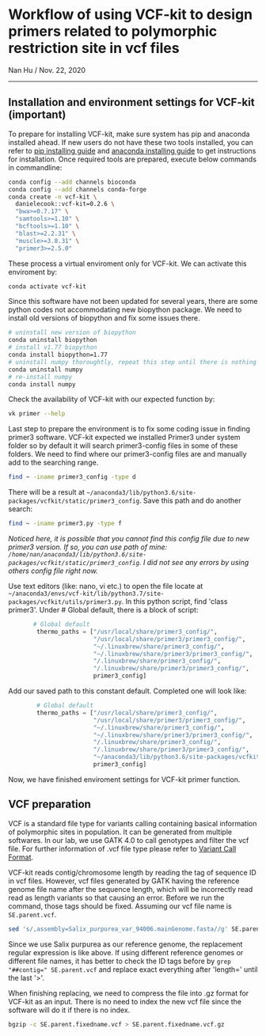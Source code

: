 # Workflow of using VCF-kit to design primers related to polymorphic restriction site in vcf files
Nan Hu / 
Nov. 22, 2020

---

## Installation and environment settings for VCF-kit (important)
To prepare for installing VCF-kit, make sure system has pip and anaconda installed ahead. 
If new users do not have these two tools installed, you can refer to [pip installing guide](https://pip.pypa.io/en/stable/installing/) 
and [anaconda installing guide](https://docs.anaconda.com/anaconda/install/linux/) to get instructions for installation. Once required tools are prepared, 
execute below commands in commandline:
```bash
conda config --add channels bioconda
conda config --add channels conda-forge
conda create -n vcf-kit \
  danielecook::vcf-kit=0.2.6 \
  "bwa>=0.7.17" \
  "samtools>=1.10" \
  "bcftools>=1.10" \
  "blast>=2.2.31" \
  "muscle>=3.8.31" \
  "primer3>=2.5.0"
```
These process a virtual enviroment only for VCF-kit. We can activate this enviroment by:
```bash
conda activate vcf-kit
```
Since this software have not been updated for several years, there are some python codes not accommodating new biopython package. 
We need to install old versions of biopython and fix some issues there.
```bash
# uninstall new version of biopython
conda uninstall biopython
# install v1.77 biopython
conda install biopython=1.77
# uninstall numpy thoroughtly, repeat this step until there is nothing to uninstall
conda uninstall numpy
# re-install numpy
conda install numpy
```
Check the availability of VCF-kit with our expected function by:
```bash
vk primer --help
```
Last step to prepare the environment is to fix some coding issue in finding primer3 software. 
VCF-kit expected we installed Primer3 under system folder so by default it will search primer3-config files in some of these folders.
We need to find where our primer3-config files are and manually add to the searching range.
```bash
find ~ -iname primer3_config -type d
```
There will be a result at ```~/anaconda3/lib/python3.6/site-packages/vcfkit/static/primer3_config```. Save this path and do another search:
```bash
find ~ -iname primer3.py -type f
```
*Noticed here, it is possible that you cannot find this config file due to new primer3 version. If so, you can use path of mine: ```/home/nan/anaconda3/lib/python3.6/site-packages/vcfkit/static/primer3_config```. I did not see any errors by using others config file right now.*

Use text editors (like: nano, vi etc.) to open the file locate at ```~/anaconda3/envs/vcf-kit/lib/python3.7/site-packages/vcfkit/utils/primer3.py```.
In this python script, find 'class primer3'. Under \# Global default, there is a block of script:
```python
       # Global default
        thermo_paths = ["/usr/local/share/primer3_config/",
                        "/usr/local/share/primer3/primer3_config/",
                        "~/.linuxbrew/share/primer3_config/",
                        "~/.linuxbrew/share/primer3/primer3_config/",
                        "/.linuxbrew/share/primer3_config/",
                        "/.linuxbrew/share/primer3/primer3_config/",
                        primer3_config]
```
Add our saved path to this constant default. Completed one will look like:
```python
        # Global default
        thermo_paths = ["/usr/local/share/primer3_config/",
                        "/usr/local/share/primer3/primer3_config/",
                        "~/.linuxbrew/share/primer3_config/",
                        "~/.linuxbrew/share/primer3/primer3_config/",
                        "/.linuxbrew/share/primer3_config/",
                        "/.linuxbrew/share/primer3/primer3_config/",
                        "~/anaconda3/lib/python3.6/site-packages/vcfkit/static/primer3_config",
                        primer3_config]
```
Now, we have finished enviroment settings for VCF-kit primer function.

## VCF preparation
VCF is a standard file type for variants calling containing basical information of polymorphic sites in population.
It can be generated from multiple softwares. In our lab, we use GATK 4.0 to call genotypes and filter the vcf file.
For further information of .vcf file type please refer to [Variant Call Format](https://gatk.broadinstitute.org/hc/en-us/articles/360035531692-VCF-Variant-Call-Format).

VCF-kit reads contig/chromosome length by reading the tag of sequence ID in vcf files. However, vcf files generated by GATK having the reference genome file name after
the sequence length, which will be incorrectly read read as length variants so that causing an error. Before we run the command, those tags should be fixed.
Assuming our vcf file name is ```SE.parent.vcf```.
```bash
sed 's/,assembly=Salix_purpurea_var_94006.mainGenome.fasta//g' SE.parent.vcf > SE.parent.fixedname.vcf
```
Since we use Salix purpurea as our reference genome, the replacement regular expression is like above. 
If using different reference genomes or different file names, it has better to check the ID tags before by ```grep "##contig=" SE.parent.vcf``` and replace exact everything after 'length=<Number>' until the last '>'.

When finishing replacing, we need to compress the file into .gz format for VCF-kit as an input. There is no need to index the new vcf file since the software will do it if there is no index.
```bash
bgzip -c SE.parent.fixedname.vcf > SE.parent.fixedname.vcf.gz
```

##







